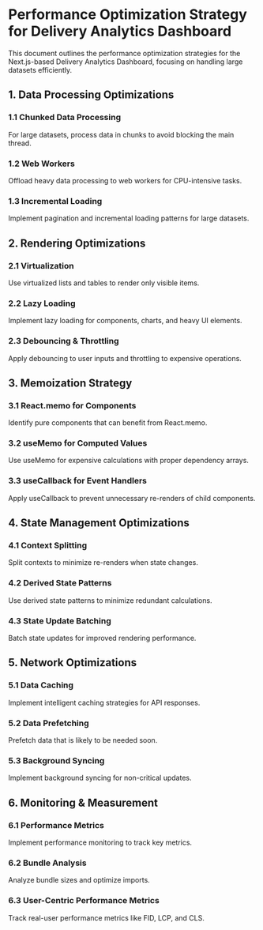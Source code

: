 # Performance Optimization Strategy for Delivery Analytics Dashboard

This document outlines the performance optimization strategies for the Next.js-based Delivery Analytics Dashboard, focusing on handling large datasets efficiently.

## 1. Data Processing Optimizations

### 1.1 Chunked Data Processing
For large datasets, process data in chunks to avoid blocking the main thread.

### 1.2 Web Workers
Offload heavy data processing to web workers for CPU-intensive tasks.

### 1.3 Incremental Loading
Implement pagination and incremental loading patterns for large datasets.

## 2. Rendering Optimizations

### 2.1 Virtualization
Use virtualized lists and tables to render only visible items.

### 2.2 Lazy Loading
Implement lazy loading for components, charts, and heavy UI elements.

### 2.3 Debouncing & Throttling
Apply debouncing to user inputs and throttling to expensive operations.

## 3. Memoization Strategy

### 3.1 React.memo for Components
Identify pure components that can benefit from React.memo.

### 3.2 useMemo for Computed Values
Use useMemo for expensive calculations with proper dependency arrays.

### 3.3 useCallback for Event Handlers
Apply useCallback to prevent unnecessary re-renders of child components.

## 4. State Management Optimizations

### 4.1 Context Splitting
Split contexts to minimize re-renders when state changes.

### 4.2 Derived State Patterns
Use derived state patterns to minimize redundant calculations.

### 4.3 State Update Batching
Batch state updates for improved rendering performance.

## 5. Network Optimizations

### 5.1 Data Caching
Implement intelligent caching strategies for API responses.

### 5.2 Data Prefetching
Prefetch data that is likely to be needed soon.

### 5.3 Background Syncing
Implement background syncing for non-critical updates.

## 6. Monitoring & Measurement

### 6.1 Performance Metrics
Implement performance monitoring to track key metrics.

### 6.2 Bundle Analysis
Analyze bundle sizes and optimize imports.

### 6.3 User-Centric Performance Metrics
Track real-user performance metrics like FID, LCP, and CLS.
